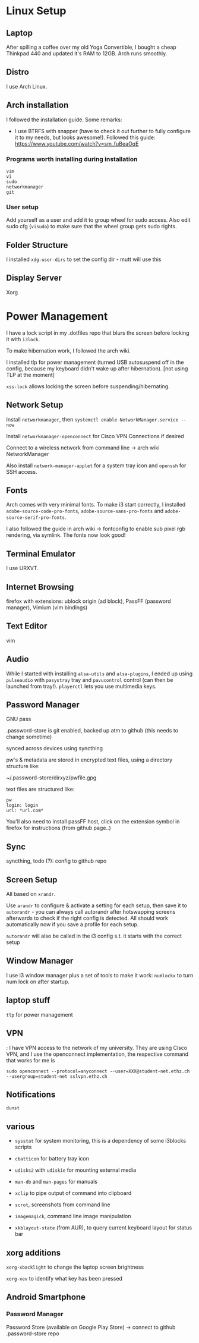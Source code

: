 # Linux Setup

## Laptop

After spilling a coffee over my old Yoga Convertible, I bought a cheap Thinkpad 440 and updated it's RAM to 12GB. Arch runs smoothly.

## Distro

I use Arch Linux.

## Arch installation

I followed the installation guide. Some remarks:

- I use BTRFS with snapper (have to check it out further to fully configure it to my needs, but looks awesome!). Followed this guide: https://www.youtube.com/watch?v=sm_fuBeaOqE

### Programs worth installing during installation

    vim
    vi
    sudo
    networkmanager
    git
    
### User setup

Add yourself as a user and add it to group wheel for sudo access. Also edit sudo cfg (`visudo`) to make sure that the wheel group gets sudo rights.

## Folder Structure

I installed `xdg-user-dirs` to set the config dir - mutt will use this


## Display Server

Xorg

# Power Management

I have a lock script in my .dotfiles repo that blurs the screen before locking it with `i3lock`.

To make hibernation work, I followed the arch wiki.

I installed tlp for power management (turned USB autosuspend off in the config, because my keyboard didn't wake up after hibernation). [not using TLP at the moment]

`xss-lock` allows locking the screen before suspending/hibernating.

## Network Setup

Install `networkmanager`, then `systemctl enable NetworkManager.service --now`

Install `networkmanager-openconnect` for Cisco VPN Connections if desired

Connect to a wireless network from command line -> arch wiki NetworkManager

Also install `network-manager-applet` for a system tray icon and `openssh` for SSH access.

## Fonts

Arch comes with very minimal fonts. To make i3 start correctly, I installed `adobe-source-code-pro-fonts`, `adobe-source-sans-pro-fonts` and `adobe-source-serif-pro-fonts`.

I also followed the guide in arch wiki -> fontconfig to enable sub pixel rgb rendering, via symlink. The fonts now look good!

## Terminal Emulator

I use URXVT.

## Internet Browsing

firefox with extensions: ublock origin (ad block), PassFF (password manager), Vimium (vim bindings)

## Text Editor

vim

## Audio

While I started with installing `alsa-utils` and `alsa-plugins`, I ended up using `pulseaudio` with `pasystray` tray and `pavucontrol` control (can then be launched from tray!). 
`playerctl` lets you use multimedia keys.

## Password Manager

GNU pass

.password-store is git enabled, backed up atm to github (this needs to change sometime)

synced across devices using syncthing

pw's & metadata are stored in encrypted text files, using a directory structure like:

~/.password-store/dirxyz/pwfile.gpg

text files are structured like:

    pw
    login: login
    url: *url.com*

You'll also need to install passFF host, click on the extension symbol in firefox for instructions (from github page..)

## Sync

syncthing, todo (?): config to github repo

## Screen Setup

All based on `xrandr`. 

Use `arandr` to configure & activate a setting for each setup, then save it to `autorandr` - you can always call autorandr after hotswapping screens afterwards to check if the right config is detected. All should work automatically now if you save a profile for each setup.

`autorandr` will also be called in the i3 config s.t. it starts with the correct setup

## Window Manager

I use i3 window manager plus a set of tools to make it work:
`numlockx` to turn num lock on after startup.
## laptop stuff
`tlp` for power management

## VPN
:
I have VPN access to the network of my university. They are using Cisco VPN, and I use the openconnect implementation, the respective command that works for me is
    
    sudo openconnect --protocol=anyconnect --user=XXX@student-net.ethz.ch --usergroup=student-net sslvpn.ethz.ch

## Notifications

`dunst` 

## various

- `sysstat` for system monitoring, this is a dependency of some i3blocks scripts

- `cbatticon` for battery tray icon

- `udisks2` with `udiskie` for mounting external media

- `man-db` and `man-pages` for manuals

- `xclip` to pipe output of command into clipboard

- `scrot`, screenshots from command line

- `imagemagick`, command line image manipulation

- `xkblayout-state` (from AUR), to query current keyboard layout for status bar 

## xorg additions

`xorg-xbacklight` to change the laptop screen brightness

`xorg-xev` to identify what key has been pressed

## Android Smartphone

### Password Manager

Password Store (available on Google Play Store) -> connect to github .password-store repo
